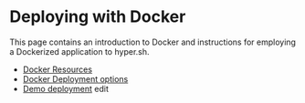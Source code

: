 # Deploying with Docker

This page contains an introduction to Docker and instructions for employing a Dockerized application to hyper.sh.

* [Docker Resources](docker-resources.md)
* [Docker Deployment options](docker-deployment.md)
* [Demo deployment](deploymentInstructions.md)
  edit
